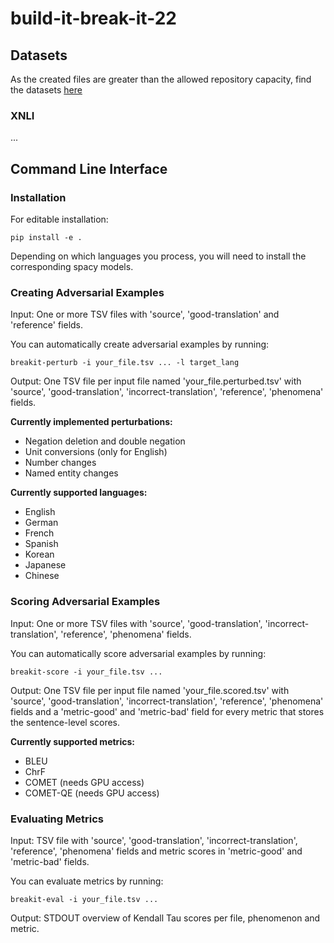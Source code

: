 # build-it-break-it-22


## Datasets
As the created files are greater than the allowed repository capacity, find the datasets [here](https://uoe-my.sharepoint.com/:f:/r/personal/s1948463_ed_ac_uk/Documents/Work/Build-It-Break-It-22?csf=1&web=1&e=gglbyX)

### XNLI

...


## Command Line Interface

### Installation

For editable installation:

    pip install -e .

Depending on which languages you process, you will need to install the corresponding spacy models.

### Creating Adversarial Examples

Input: One or more TSV files with 'source', 'good-translation' and 'reference' fields.

You can automatically create adversarial examples by running:

    breakit-perturb -i your_file.tsv ... -l target_lang

Output: One TSV file per input file named 'your_file.perturbed.tsv' with 'source', 'good-translation', 'incorrect-translation', 'reference', 'phenomena' fields.

**Currently implemented perturbations:**

- Negation deletion and double negation
- Unit conversions (only for English)
- Number changes
- Named entity changes

**Currently supported languages:**

- English
- German
- French
- Spanish
- Korean
- Japanese
- Chinese

### Scoring Adversarial Examples

Input: One or more TSV files with 'source', 'good-translation', 'incorrect-translation', 'reference', 'phenomena' fields.

You can automatically score adversarial examples by running:

    breakit-score -i your_file.tsv ...

Output: One TSV file per input file named 'your_file.scored.tsv' with 'source', 'good-translation', 'incorrect-translation', 'reference', 'phenomena' fields and a 'metric-good' and 'metric-bad' field for every metric that stores the sentence-level scores.

**Currently supported metrics:**

- BLEU
- ChrF
- COMET (needs GPU access)
- COMET-QE (needs GPU access)

### Evaluating Metrics

Input: TSV file with 'source', 'good-translation', 'incorrect-translation', 'reference', 'phenomena' fields and metric scores in 'metric-good' and 'metric-bad' fields.

You can evaluate metrics by running:

    breakit-eval -i your_file.tsv ...

Output: STDOUT overview of Kendall Tau scores per file, phenomenon and metric.
